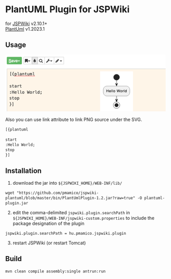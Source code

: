 # PlantUML Plugin for JSPWiki
for [JSPWiki](https://jspwiki.apache.org/) v2.10.1+  
[PlantUml](https://plantuml.com/) v1.2023.1

## Usage

![usage](.github/usage.png)

Also you can use link attribute to link PNG source under the SVG.  
```
[{plantuml

start
:Hello World;
stop
}]
```

## Installation

1. download the jar into `${JSPWIKI_HOME}/WEB-INF/lib/`
```shell
wget "https://github.com/pmamico/jspwiki-plantuml/blob/master/bin/PlantUmlPlugin-1.2.jar?raw=true" -O plantuml-plugin.jar
```
2. edit the comma-delimited ``jspwiki.plugin.searchPath`` in `${JSPWIKI_HOME}/WEB-INF/jspwiki-custom.properties` to include the package designation of the plugin
```properties
jspwiki.plugin.searchPath = hu.pmamico.jspwiki.plugin
```
3. restart JSPWiki (or restart Tomcat)


## Build
```shell
mvn clean compile assembly:single antrun:run
```
